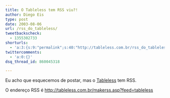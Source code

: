 ```yaml
---
title: O Tableless tem RSS viu?!
author: Diego Eis
type: post
date: 2003-08-06
url: /rss_do_tableless/
tweetbackscheck:
  - 1355302733
shorturls:
  - 'a:3:{s:9:"permalink";s:40:"http://tableless.com.br/rss_do_tableless";s:7:"tinyurl";s:26:"http://tinyurl.com/42xxprj";s:4:"isgd";s:19:"http://is.gd/HUnkzQ";}'
twittercomments:
  - 'a:0:{}'
dsq_thread_id: 860045318

---
```

Eu acho que esquecemos de postar, mas o [Tableless][1] tem RSS.
              
O endereço RSS é http://tableless.com.br/makerss.asp?feed=tableless

 [1]: http://tableless.com.br/
